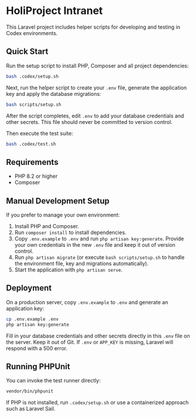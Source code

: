 # HoliProject Intranet

This Laravel project includes helper scripts for developing and testing in Codex environments.

## Quick Start

Run the setup script to install PHP, Composer and all project dependencies:

```bash
bash .codex/setup.sh
```

Next, run the helper script to create your `.env` file, generate the application key and apply the database migrations:

```bash
bash scripts/setup.sh
```

After the script completes, edit `.env` to add your database credentials and other secrets. This file should never be committed to version control.

Then execute the test suite:

```bash
bash .codex/test.sh
```

## Requirements

- PHP 8.2 or higher
- Composer

## Manual Development Setup

If you prefer to manage your own environment:

1. Install PHP and Composer.
2. Run `composer install` to install dependencies.
3. Copy `.env.example` to `.env` and run `php artisan key:generate`.
   Provide your own credentials in the new `.env` file and keep it out of version control.
4. Run `php artisan migrate` (or execute `bash scripts/setup.sh` to handle the environment file, key and migrations automatically).
5. Start the application with `php artisan serve`.

## Deployment

On a production server, copy `.env.example` to `.env` and generate an application key:

```bash
cp .env.example .env
php artisan key:generate
```

Fill in your database credentials and other secrets directly in this `.env` file on the server. Keep it out of Git. If `.env` or `APP_KEY` is missing, Laravel will respond with a 500 error.

## Running PHPUnit

You can invoke the test runner directly:

```bash
vendor/bin/phpunit
```

If PHP is not installed, run `.codex/setup.sh` or use a containerized approach such as Laravel Sail.
